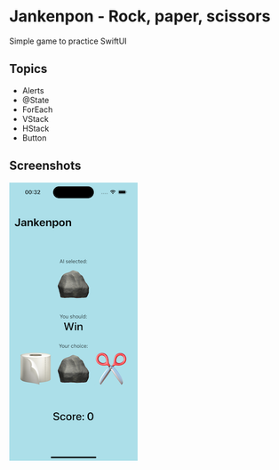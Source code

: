 # Jankenpon - Rock, paper, scissors

Simple game to practice SwiftUI

## Topics

- Alerts
- @State
- ForEach
- VStack
- HStack
- Button

## Screenshots

![1](/screenshots/1.png)
